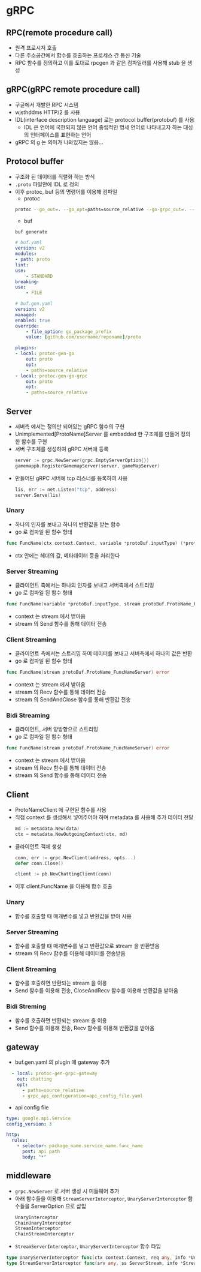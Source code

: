 # gRPC

## RPC(remote procedure call)
- 원격 프로시저 호출
- 다른 주소공간에서 함수를 호출하는 프로세스 간 통신 기술
- RPC 함수를 정의하고 이를 토대로 rpcgen 과 같은 컴파일러를 사용해 stub 을 생성

## gRPC(gRPC remote procedure call)
- 구글에서 개발한 RPC 시스템
- wjsthddms HTTP/2 를 사용
- IDL(interface description language) 로는 protocol buffer(protobuf) 를 사용
	- IDL 은 언어에 국한되지 않은 언어 중립적인 명세 언어로 나타내고자 하는 대싱의 인터페이스를 표현하는 언어
- gRPC 의 g 는 의미가 나와있지는 않음...

## Protocol buffer
- 구조화 된 데이터를 직렬화 하는 방식
- ```.proto``` 파일안에 IDL 로 정의
- 이후 protoc, buf 등의 명령어를 이용해 컴파일
	- protoc
	```bash
	protoc --go_out=. --go_opt=paths=source_relative --go-grpc_out=. --go-grpc_opt=paths=source_relative proto_file_name.proto
	```
	- buf
	```bash
	buf generate
	```
	```yaml
	# buf.yaml
	version: v2
	modules:
	- path: proto
	lint:
	use:
		- STANDARD
	breaking:
	use:
		- FILE
	```
	```yaml
	# buf.gen.yaml
	version: v2
	managed:
	enabled: true
	override:
		- file_option: go_package_prefix
		value: [github.com/username/reponame]/proto

	plugins:
	- local: protoc-gen-go
		out: proto
		opt:
		- paths=source_relative
	- local: protoc-gen-go-grpc
		out: proto
		opt:
		- paths=source_relative
	```

## Server
- 서버측 에서는 정의만 되어있는 gRPC 함수의 구현
- Unimplemented[ProtoName]Server 를 embadded 한 구조체를 만들어 정의한 함수를 구현
- 서버 구조체를 생성하여 gRPC 서버에 등록
	```go
	server := grpc.NewServer(grpc.EmptyServerOption{})
	gamemappb.RegisterGamemapServer(server, gameMapServer)
	```
- 만들어딘 gRPC 서버에 tcp 리스너를 등록하여 사용
	```go
	lis, err := net.Listen("tcp", address)
	server.Serve(lis)
	```

### Unary
- 하나의 인자를 보내고 하나의 반환값을 받는 함수
- go 로 컴파일 된 함수 형태
```go
func FuncName(ctx context.Context, variable *protoBuf.inputType) (*protoBuf.outputType, error)
```
- ctx 안에는 헤더의 값, 메타데이터 등을 처리한다

### Server Streaming
- 클라이언트 측에서는 하나의 인자를 보내고 서버측에서 스트리밍
- go 로 컴파일 된 함수 형태
```go
func FuncName(variable *protoBuf.inputType, stream protoBuf.ProtoName_FuncNameServer) error
```
- context 는 stream 에서 받아옴
- stream 의 Send 함수를 통해 데이터 전송

### Client Streaming
- 클라이언트 측에서는 스트리밍 하여 데이터를 보내고 서버측에서 하나의 값은 반환
- go 로 컴파일 된 함수 형태
```go
func FuncName(stream protoBuf.ProtoName_FuncNameServer) error
```
- context 는 stream 에서 받아옴
- stream 의 Recv 함수를 통해 데이터 전송
- stream 의 SendAndClose 함수를 통해 반환값 전송

### Bidi Streaming
- 클라이언트, 서버 양방향으로 스트리밍
- go 로 컴파일 된 함수 형태
```go
func FuncName(stream protoBuf.ProtoName_FuncNameServer) error
```
- context 는 stream 에서 받아옴
- stream 의 Recv 함수를 통해 데이터 전송
- stream 의 Send 함수를 통해 데이터 전송

## Client

- ProtoNameClient 에 구현된 함수를 사용
- 직접 context 를 생성해서 넣어주어야 하며 metadata 를 사용해 추가 데이터 전달
	```go
	md := metadata.New(data)
	ctx = metadata.NewOutgoingContext(ctx, md)
	```
- 클라이언트 객체 생성
	```go
	conn, err := grpc.NewClient(address, opts...)
	defer conn.Close()

	client := pb.NewChattingClient(conn)
	```
- 이후 client.FuncName 을 이용해 함수 호출

### Unary
- 함수를 호출할 때 매개변수를 넣고 반환값을 받아 사용

### Server Streaming
- 함수를 호출할 떄 매개변수를 넣고 반환값으로 stream 을 반환받음
- stream 의 Recv 함수를 이용해 데이터를 전송받음

### Client Streaming
- 함수를 호출하면 반환되는 stream 을 이용
- Send 함수를 이용해 전송, CloseAndRecv 함수를 이용해 반환값을 받아옴

### Bidi Streming
- 함수를 호출하면 반환되는 stream 을 이용
- Send 함수를 이용해 전송, Recv 함수를 이용해 반환값을 받아옴

## gateway
- buf.gen.yaml 의 plugin 에 gateway 추가
```yaml
  - local: protoc-gen-grpc-gateway
    out: chatting
    opt:
      - paths=source_relative
      - grpc_api_configuration=api_config_file.yaml
```
- api config file
```yaml
type: google.api.Service
config_version: 3

http:
  rules:
    - selector: package_name.service_name.func_name
      post: api path
      body: "*"
```

## middleware
- ```grpc.NewServer``` 로 서버 생성 시 미들웨어 추가
- 아래 함수들을 이용해 ```StreamServerInterceptor```, ```UnaryServerInterceptor``` 함수들을 ServerOption 으로 삽입
	```go
	UnaryInterceptor
	ChainUnaryInterceptor
	StreamInterceptor
	ChainStreamInterceptor
	```
- ```StreamServerInterceptor```, ```UnaryServerInterceptor``` 함수 타입
```go
type UnaryServerInterceptor func(ctx context.Context, req any, info *UnaryServerInfo, handler UnaryHandler) (resp any, err error)
type StreamServerInterceptor func(srv any, ss ServerStream, info *StreamServerInfo, handler StreamHandler) error
```